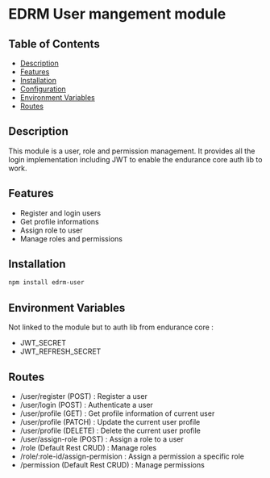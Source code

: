 # EDRM User mangement module

## Table of Contents
- [Description](#description)
- [Features](#features)
- [Installation](#installation)
- [Configuration](#configuration)
- [Environment Variables](#environment-variables)
- [Routes](#routes)


## Description
This module is a user, role and permission management. It provides all the login implementation including JWT to enable the endurance core auth lib to work. 

## Features
- Register and login users
- Get profile informations
- Assign role to user
- Manage roles and permissions

## Installation

   ```bash
   npm install edrm-user
   ```

## Environment Variables
Not linked to the module but to auth lib from endurance core :
- JWT_SECRET
- JWT_REFRESH_SECRET


## Routes
- /user/register (POST) : Register a user
- /user/login (POST) : Authenticate a user
- /user/profile (GET) : Get profile information of current user
- /user/profile (PATCH) : Update the current user profile
- /user/profile (DELETE) : Delete the current user profile
- /user/assign-role (POST) : Assign a role to a user
- /role (Default Rest CRUD) : Manage roles
- /role/:role-id/assign-permision : Assign a permission a specific role
- /permission (Default Rest CRUD) : Manage permissions

